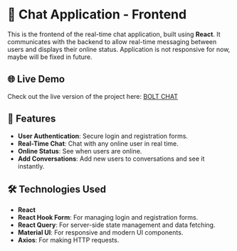 # 💬 Chat Application - Frontend

This is the frontend of the real-time chat application, built using **React**. It communicates with the backend to allow real-time messaging between users and displays their online status. Application is not responsive for now, maybe will be fixed in future.

## 🌐 Live Demo

Check out the live version of the project here: [BOLT CHAT](https://bolt-krl3.onrender.com)

## 🚀 Features

- **User Authentication**: Secure login and registration forms.
- **Real-Time Chat**: Chat with any online user in real time.
- **Online Status**: See when users are online.
- **Add Conversations**: Add new users to conversations and see it instantly.

## 🛠️ Technologies Used

- **React**
- **React Hook Form**: For managing login and registration forms.
- **React Query**: For server-side state management and data fetching.
- **Material UI**: For responsive and modern UI components.
- **Axios**: For making HTTP requests.
